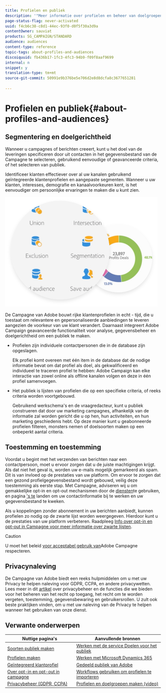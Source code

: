 ```yaml
---
title: Profielen en publiek
description: '"Meer informatie over profielen en beheer van doelgroepen in Adobe Campaign: doelgroepen definiëren, doelgroepen selecteren, ontvangers filteren, gegevens verzamelen en bijwerken."'
page-status-flag: never-activated
uuid: f4cb6c38-c8d1-44ec-93f0-d0f5f30a3d9a
contentOwner: sauviat
products: SG_CAMPAIGN/STANDARD
audience: audiences
content-type: reference
topic-tags: about-profiles-and-audiences
discoiquuid: fb436b17-1fc3-4fc3-94b9-f09f8aaf9699
internal: n
snippet: y
translation-type: tm+mt
source-git-commit: 50991e9b376be5e706d2e8d8dcfa8c3677651281

---
```



# Profielen en publiek{#about-profiles-and-audiences}

## Segmentering en doelgerichtheid

Wanneer u campagnes of berichten creeert, kunt u het doel van de leveringen specificeren door uit contacten in het gegevensbestand van de Campagne te selecteren, gebruikend eenvoudige of geavanceerde criteria, of het selecteren van publiek.

Identificeer klanten effectiever over al uw kanalen gebruikend geïntegreerde klantenprofielen en aangepaste segmenten. Wanneer u uw klanten, interesses, demografie en kanaalvoorkeuren kent, is het eenvoudiger om persoonlijke ervaringen te maken die u kunt zien.

![](assets/do-not-localize/audiences.png)

De Campagne van Adobe bouwt rijke klantenprofielen in echt - tijd, die u toestaat om relevantere en gepersonaliseerde aanbiedingen te leveren aangezien de voorkeur van uw klant verandert. Daarnaast integreert Adobe Campaign geavanceerde functionaliteit voor analyse, gegevensbeheer en doelgerichtheid om een publiek te maken.

* Profielen zijn individuele contactpersonen die in de database zijn opgeslagen.

   Elk profiel komt overeen met één item in de database dat de nodige informatie bevat om dat profiel als doel, als gekwalificeerd en individueel te traceren profiel te hebben: Adobe Campaign kan elke interactie van zowel online als offline kanalen volgen en deze in één profiel samenvoegen.

* Het publiek is lijsten van profielen die op een specifieke criteria, of reeks criteria worden voortgebouwd.

   Gebruikend werkschema&#39;s en de vraagredacteur, kunt u publiek construeren dat door uw marketing campagnes, afhankelijk van de informatie zal worden gericht die u op hen, hun activiteiten, en hun marketing geschiedenis hebt. Op deze manier kunt u geabonneerde profielen filteren, monsters nemen of doelsoorten maken op een onbeperkt aantal criteria.

## Toestemming en toestemming

Voordat u begint met het verzenden van berichten naar een contactpersoon, moet u ervoor zorgen dat u de juiste machtigingen krijgt. Als dat niet het geval is, worden uw e-mails mogelijk gemarkeerd als spam. Dit is van invloed op de prestaties van uw platform. Om ervoor te zorgen dat een gezond profielgegevensbestand wordt gebouwd, veilig deze toestemming als eerste stap. Met Campagne, adviseren wij u om gemakkelijke opt-in en opt-out mechanismen door de [diensten](../../audiences/using/creating-a-service.md)te gebruiken, en pagina [&#39;s te](../../channels/using/getting-started-with-landing-pages.md) landen om uw contactinformatie bij te werken en uw gegevensbestand te kweken.

Als u koppelingen zonder abonnement in uw berichten aanbiedt, kunnen profielen zo nodig op de zwarte lijst worden weergegeven. Hierdoor kunt u de prestaties van uw platform verbeteren. Raadpleeg [Info over opt-in en opt-out in Campagne voor meer informatie over zwarte lijsten](../../audiences/using/about-opt-in-and-opt-out-in-campaign.md).

>[!CAUTION]
>
>U moet het beleid [voor acceptabel gebruik van](https://www.adobe.com/legal/terms/aup.html)Adobe Campagne respecteren.

## Privacynaleving

De Campagne van Adobe biedt een reeks hulpmiddelen om u met uw Privacy te helpen naleving voor GDPR, CCPA, en andere privacywetten. Lees meer in dit [artikel](https://helpx.adobe.com/campaign/kb/campaign-privacy.html) over privacybeheer en de functies die we bieden voor het beheren van het recht op toegang, het recht om te worden vergeten, toestemming, gegevensbewaring en gebruikersrollen. U zult ook beste praktijken vinden, om u met uw naleving van de Privacy te helpen wanneer het gebruiken van onze dienst.

## Verwante onderwerpen

| Nuttige pagina&#39;s | Aanvullende bronnen |
|---|---|
| [Soorten publiek maken](../../audiences/using/creating-audiences.md) | [Werken met de service Doelen voor het publiek](../../audiences/using/aep-about-audience-destinations-service.md) |
| [Profielen maken](../../audiences/using/creating-profiles.md) | [Werken met Microsoft Dynamics 365](../../integrating/using/working-with-campaign-standard-and-microsoft-dynamics-365.md) |
| [Geïntegreerd klantprofiel](../../audiences/using/integrated-customer-profile.md) | [Gedeeld publiek van Adobe](../../integrating/using/sharing-audiences-with-audience-manager-or-people-core-service.md) |
| [Over opt-in en opt-out in campagne](../../audiences/using/about-opt-in-and-opt-out-in-campaign.md) | [Workflows gebruiken om profielen te importeren](../../automating/using/importing-data.md) |
| [Privacybeheer (GDPR, CCPA)](https://helpx.adobe.com/campaign/kb/campaign-privacy.html) | [Profielen en doelgroepen maken (video)](https://docs.adobe.com/content/help/en/campaign-standard-learn/tutorials/profiles-and-audiences/creating-profiles-and-audiences.html) |
